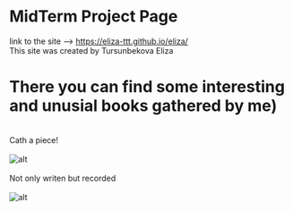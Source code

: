 # MidTerm Project Page
link to the site --> https://eliza-ttt.github.io/eliza/
<br>This site was created by Tursunbekova Eliza
<br>
# There you can find some interesting and unusial books gathered by me)
<br>Cath a piece!
<br><br>
![alt](https://sun9-12.userapi.com/impg/745gHU-Diwh7hP9r6oc_FC477JNlOAj1OaT0ww/4yqCGk3WHZg.jpg?size=1920x1080&quality=96&sign=06a03eb7cf61665a5afa1891a336c8f4&type=album)
<br>
<br>Not only writen but recorded
<br><br>
![alt](https://sun9-36.userapi.com/impg/X3SMS8bR0t0XAJRgY-delKfNmYHliDXKAN0QKA/jz8WqmpWR3o.jpg?size=1920x1080&quality=96&sign=8735fa3ea1c521562eebeb6c25640df8&type=album)


